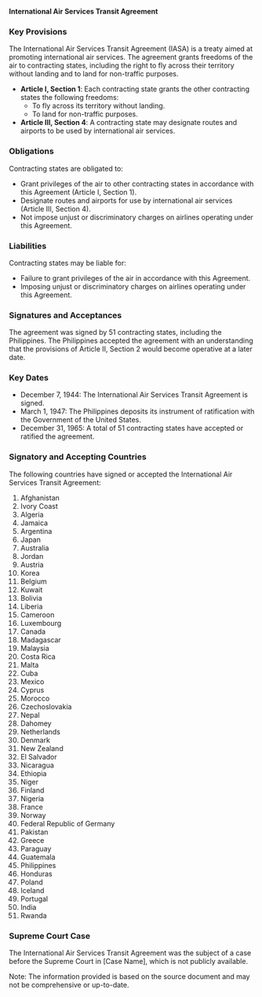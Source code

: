 **International Air Services Transit Agreement**

### Key Provisions

The International Air Services Transit Agreement (IASA) is a treaty aimed at promoting international air services. The agreement grants freedoms of the air to contracting states, including the right to fly across their territory without landing and to land for non-traffic purposes.

* **Article I, Section 1**: Each contracting state grants the other contracting states the following freedoms:
	+ To fly across its territory without landing.
	+ To land for non-traffic purposes.
* **Article III, Section 4**: A contracting state may designate routes and airports to be used by international air services.

### Obligations

Contracting states are obligated to:

* Grant privileges of the air to other contracting states in accordance with this Agreement (Article I, Section 1).
* Designate routes and airports for use by international air services (Article III, Section 4).
* Not impose unjust or discriminatory charges on airlines operating under this Agreement.

### Liabilities

Contracting states may be liable for:

* Failure to grant privileges of the air in accordance with this Agreement.
* Imposing unjust or discriminatory charges on airlines operating under this Agreement.

### Signatures and Acceptances

The agreement was signed by 51 contracting states, including the Philippines. The Philippines accepted the agreement with an understanding that the provisions of Article II, Section 2 would become operative at a later date.

### Key Dates

* December 7, 1944: The International Air Services Transit Agreement is signed.
* March 1, 1947: The Philippines deposits its instrument of ratification with the Government of the United States.
* December 31, 1965: A total of 51 contracting states have accepted or ratified the agreement.

### Signatory and Accepting Countries

The following countries have signed or accepted the International Air Services Transit Agreement:

1. Afghanistan
2. Ivory Coast
3. Algeria
4. Jamaica
5. Argentina
6. Japan
7. Australia
8. Jordan
9. Austria
10. Korea
11. Belgium
12. Kuwait
13. Bolivia
14. Liberia
15. Cameroon
16. Luxembourg
17. Canada
18. Madagascar
19. Malaysia
20. Costa Rica
21. Malta
22. Cuba
23. Mexico
24. Cyprus
25. Morocco
26. Czechoslovakia
27. Nepal
28. Dahomey
29. Netherlands
30. Denmark
31. New Zealand
32. El Salvador
33. Nicaragua
34. Ethiopia
35. Niger
36. Finland
37. Nigeria
38. France
39. Norway
40. Federal Republic of Germany
41. Pakistan
42. Greece
43. Paraguay
44. Guatemala
45. Philippines
46. Honduras
47. Poland
48. Iceland
49. Portugal
50. India
51. Rwanda

### Supreme Court Case

The International Air Services Transit Agreement was the subject of a case before the Supreme Court in [Case Name], which is not publicly available.

Note: The information provided is based on the source document and may not be comprehensive or up-to-date.